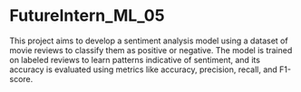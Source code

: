 # FutureIntern_ML_05
This project aims to develop a sentiment analysis model using a dataset of movie reviews to classify them as positive or negative. The model is trained on labeled reviews to learn patterns indicative of sentiment, and its accuracy is evaluated using metrics like accuracy, precision, recall, and F1-score.
